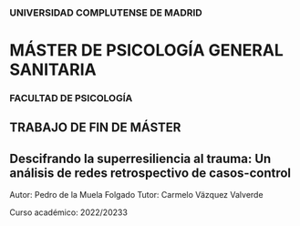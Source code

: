 ### UNIVERSIDAD COMPLUTENSE DE MADRID

# MÁSTER DE PSICOLOGÍA GENERAL SANITARIA

### FACULTAD DE PSICOLOGÍA

## TRABAJO DE FIN DE MÁSTER

## Descifrando la superresiliencia al trauma: Un análisis de redes retrospectivo de casos-control

Autor: Pedro de la Muela Folgado
Tutor: Carmelo Väzquez Valverde

Curso académico: 2022/20233
